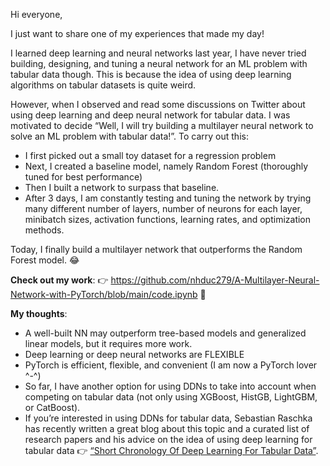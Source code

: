Hi everyone,

I just want to share one of my experiences that made my day!

I learned deep learning and neural networks last year, I have never tried building, designing, and tuning a neural network for an ML problem with tabular data though. This is because the idea of using deep learning algorithms on tabular datasets is quite weird.

However, when I observed and read some discussions on Twitter about using deep learning and deep neural network for tabular data. I was motivated to decide “Well, I will try building a multilayer neural network to solve an ML problem with tabular data!”. To carry out this:

- I first picked out a small toy dataset for a regression problem
- Next, I created a baseline model, namely Random Forest (thoroughly tuned for best performance)
- Then I built a network to surpass that baseline.
- After 3 days, I am constantly testing and tuning the network by trying many different number of layers, number of neurons for each layer, minibatch sizes, activation functions, learning rates, and optimization methods.

Today, I finally build a multilayer network that outperforms the Random Forest model. :joy:

**Check out my work**: :point_right: https://github.com/nhduc279/A-Multilayer-Neural-Network-with-PyTorch/blob/main/code.ipynb :robot:

**My thoughts**:
- A well-built NN may outperform tree-based models and generalized linear models, but it requires more work.
- Deep learning or deep neural networks are FLEXIBLE
- PyTorch is efficient, flexible, and convenient (I am now a PyTorch lover ^-^)
- So far, I have another option for using DDNs to take into account when competing on tabular data (not only using XGBoost, HistGB, LightGBM, or CatBoost).
- If you’re interested in using DDNs for tabular data, Sebastian Raschka has recently written a great blog about this topic and a curated list of research papers and his advice on the idea of using deep learning for tabular data :point_right: [“Short Chronology Of Deep Learning For Tabular Data”](https://sebastianraschka.com/blog/2022/deep-learning-for-tabular-data.html).
